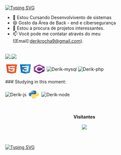 <a href="https://git.io/typing-svg"><img src="https://readme-typing-svg.herokuapp.com?font=Protest+Riot&pause=1041&color=B0C4DE&background=1BFF3000&random=false&width=435&lines=Ol%C3%A1+me+chamo+Derik;Bem-vindo(a)+ao+meu+Github" alt="Typing SVG" /></a>
- 🌱 Estou Cursando Desenvolvivento de sistemas
- 😄 Gosto da Área de Back - end e cibersegurança
- 💼 Estou a procura de projetos interessantes.
- 📫 Você pode me contatar através do meu ([Email]:derikrocha9@gmail.com).
<br>
<a href="https://github.com/anuraghazra/github-readme-stats">
  <img height=200 align="center" src="https://github-readme-stats.vercel.app/api?username=yHeyDark&theme=transparent&locale=pt-br"/>
</a>
<a href="https://github.com/anuraghazra/convoychat">
  <img height=auto align="center" src="https://github-readme-stats.vercel.app/api/top-langs?username=yHeyDark&layout=compact&langs_count=8&card_width=320&theme=transparent&locale=pt-br" />
</a>
<br>
<div style="display: inline_block"><br>
  <img align="center" alt="Derik-HTML" height="30" width="40" src="https://raw.githubusercontent.com/devicons/devicon/master/icons/html5/html5-original.svg">
  <img align="center" alt="Derik-CSS" height="30" width="40" src="https://raw.githubusercontent.com/devicons/devicon/master/icons/css3/css3-original.svg">
  <img align="center" alt="Derik-Csharp" height="30" width="40" src="https://raw.githubusercontent.com/devicons/devicon/master/icons/csharp/csharp-original.svg">
  <img align="center" alt="Derik-mysql" height="30" width="40" src="https://cdn.jsdelivr.net/gh/devicons/devicon@latest/icons/mysql/mysql-original-wordmark.svg">
  <img align="center" alt="Derik-php" height="30" width="40" src="https://cdn.jsdelivr.net/gh/devicons/devicon@latest/icons/php/php-original.svg" />          
</div>
<br>
### Studying in this moment:
<div style="display: inline_block"><br>
<img align="center" alt="Derik-js" height="30" width="40" src="https://cdn.jsdelivr.net/gh/devicons/devicon@latest/icons/javascript/javascript-original.svg">
<img align="center" alt="Derik-Python" height="30" width="40" src="https://raw.githubusercontent.com/devicons/devicon/master/icons/python/python-original.svg">
<img align="center" alt="Derik-node" height="30" width="40" src="https://cdn.jsdelivr.net/gh/devicons/devicon@latest/icons/nodejs/nodejs-original-wordmark.svg" />
</div>
<br>
<div align="center">
<br><p align="centre"><b>Visitantes</b></p>  
<p align="center"><img align="center" src="https://profile-counter.glitch.me/{yHeyDark}/count.svg" /></p> 
<br>
</div>
<br>
<a href="https://git.io/typing-svg"><img src="https://readme-typing-svg.herokuapp.com?font=Protest+Riot&pause=1020&color=B0C4DE&background=1BFF3000&random=false&width=435&lines=Obrigado+pela+aten%C3%A7%C3%A3o+!!!" alt="Typing SVG" /></a>
